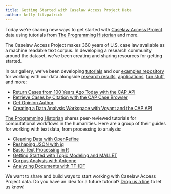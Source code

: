 ```yaml
---
title: Getting Started with Caselaw Access Project Data
author: kelly-fitzpatrick
---
```

Today we’re sharing new ways to get started with [Caselaw Access Project](https://case.law/) data using tutorials from [The Programming Historian](https://programminghistorian.org/) and more. 

The Caselaw Access Project makes 360 years of U.S. case law available as a machine readable text corpus. In developing a research community around the dataset, we’ve been creating and sharing resources for getting started.

In our gallery, we’ve been developing [tutorials](https://case.law/gallery/#tutorials) and our [examples repository](https://github.com/harvard-lil/cap-examples) for working with our data alongside [research results](https://case.law/gallery/#research-results), [applications](https://case.law/gallery/#applications), [fun stuff](https://case.law/gallery/#fun-stuff), and [more](https://case.law/gallery/): 

* [Return Cases from 100 Years Ago Today with the CAP API](https://lil.law.harvard.edu/blog/2019/08/05/tutorial-return-cases-from-100-years-ago-today-with-the-cap-api/)
* [Retrieve Cases by Citation with the CAP Case Browser ](https://lil.law.harvard.edu/blog/2019/08/14/tutorial-retrieve-cases-by-citation-with-cap-case-browser/)
* [Get Opinion Author](https://lil.law.harvard.edu/blog/2019/08/26/cap-code-share-get-judges/) 
* [Creating a Data Analysis Workspace with Voyant and the CAP API ](https://lil.law.harvard.edu/blog/2019/10/03/creating-a-data-analysis-workspace-with-voyant-and-the-cap-api/)

[The Programming Historian](https://programminghistorian.org/) shares peer-reviewed tutorials for computational workflows in the humanities. Here are a group of their guides for working with text data, from processing to analysis:

* [Cleaning Data with OpenRefine](https://programminghistorian.org/en/lessons/cleaning-data-with-openrefine)
* [Reshaping JSON with jq](https://programminghistorian.org/en/lessons/json-and-jq)
* [Basic Text Processing in R](https://programminghistorian.org/en/lessons/basic-text-processing-in-r)
* [Getting Started with Topic Modeling and MALLET](https://programminghistorian.org/en/lessons/topic-modeling-and-mallet)
* [Corpus Analysis with Antconc](https://programminghistorian.org/en/lessons/corpus-analysis-with-antconc)
* [Analyzing Documents with TF-IDF](https://programminghistorian.org/en/lessons/analyzing-documents-with-tfidf)
	
We want to share and build ways to start working with Caselaw Access Project data. Do you have an idea for a future tutorial? [Drop us a line](https://case.law/contact/) to let us know! 

